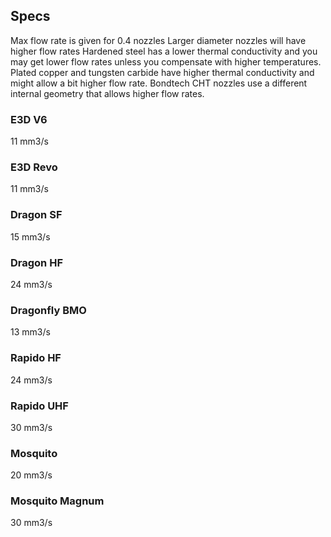 ## Specs
Max flow rate is given for 0.4 nozzles
Larger diameter nozzles will have higher flow rates
Hardened steel has a lower thermal conductivity and you may get lower flow rates unless you compensate with higher temperatures.
Plated copper and tungsten carbide have higher thermal conductivity and might allow a bit higher flow rate.
Bondtech CHT nozzles use a different internal geometry that allows higher flow rates.


### E3D V6	
11 mm3/s

### E3D Revo	
11 mm3/s

### Dragon SF	
15 mm3/s

### Dragon HF	
24 mm3/s

### Dragonfly BMO	
13 mm3/s

### Rapido HF	
24 mm3/s

### Rapido UHF	
30 mm3/s

### Mosquito	
20 mm3/s

### Mosquito Magnum	
30 mm3/s
